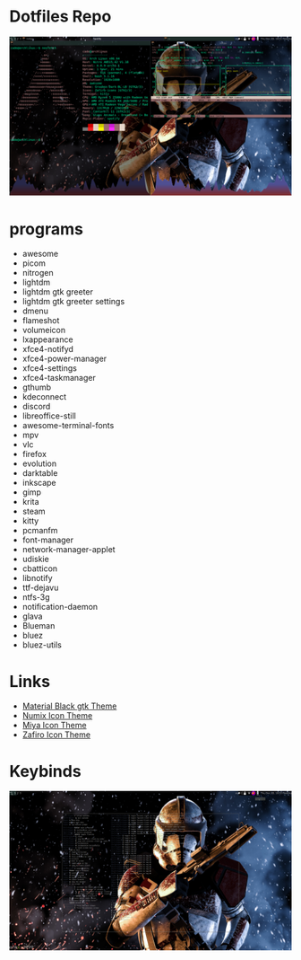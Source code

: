 # Dotfiles Repo
<img alt="" src="/awesomewmSetup.png">

# programs
* awesome
* picom 
* nitrogen
* lightdm
* lightdm gtk greeter
* lightdm gtk greeter settings
* dmenu
* flameshot
* volumeicon
* lxappearance 
* xfce4-notifyd
* xfce4-power-manager
* xfce4-settings 
* xfce4-taskmanager
* gthumb
* kdeconnect
* discord
* libreoffice-still
* awesome-terminal-fonts
* mpv
* vlc
* firefox
* evolution
* darktable
* inkscape
* gimp
* krita
* steam
* kitty
* pcmanfm
* font-manager
* network-manager-applet
* udiskie
* cbatticon
* libnotify
* ttf-dejavu
* ntfs-3g
* notification-daemon
* glava
* Blueman
* bluez
* bluez-utils

#  Links
* [Material Black gtk Theme](https://www.gnome-look.org/p/1316887/)
* [Numix Icon Theme](https://www.pling.com/p/1333360/)
* [Miya Icon Theme](https://www.gnome-look.org/p/1715694)
* [Zafiro Icon Theme](https://www.gnome-look.org/p/1715694)

# Keybinds
<img alt="" src="/awesomekeybinds.png">
